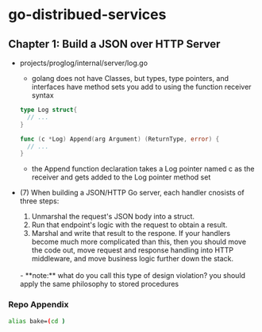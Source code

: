 # go-distribued-services  

## Chapter 1: Build a JSON over HTTP Server
- projects/proglog/internal/server/log.go
  - golang does not have Classes, but types, type pointers, and interfaces have method sets you add to using the function receiver syntax  
  ```go
  type Log struct{
    // ...
  }

  func (c *Log) Append(arg Argument) (ReturnType, error) {
    // ...
  }
  ```
  - the Append function declaration takes a Log pointer named c as the receiver and gets added to the Log pointer method set

- (7) When building a JSON/HTTP Go server, each handler cnosists of three steps:
  1. Unmarshal the request's JSON body into a struct.
  1. Run that endpoint's logic with the request to obtain a result.
  1. Marshal and write that result to the respone.
  If your handlers become much more complicated than this, then you should move the code out, move request and response handling into HTTP middleware, and move business logic further down the stack.  
  <br />
  - **note:** what do you call this type of design violation? you should apply the same philosophy to stored procedures


### Repo Appendix
```sh
alias bake=(cd )